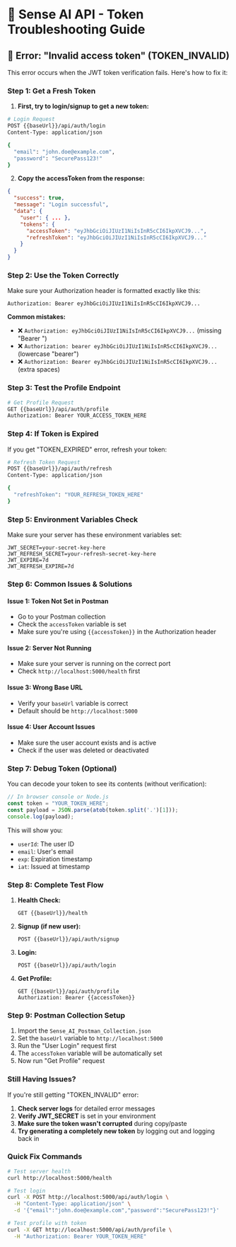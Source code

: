 # 🔧 Sense AI API - Token Troubleshooting Guide

## 🚨 **Error: "Invalid access token" (TOKEN_INVALID)**

This error occurs when the JWT token verification fails. Here's how to fix it:

### **Step 1: Get a Fresh Token**

1. **First, try to login/signup to get a new token:**

```bash
# Login Request
POST {{baseUrl}}/api/auth/login
Content-Type: application/json

{
  "email": "john.doe@example.com",
  "password": "SecurePass123!"
}
```

2. **Copy the accessToken from the response:**
```json
{
  "success": true,
  "message": "Login successful",
  "data": {
    "user": { ... },
    "tokens": {
      "accessToken": "eyJhbGciOiJIUzI1NiIsInR5cCI6IkpXVCJ9...",
      "refreshToken": "eyJhbGciOiJIUzI1NiIsInR5cCI6IkpXVCJ9..."
    }
  }
}
```

### **Step 2: Use the Token Correctly**

Make sure your Authorization header is formatted exactly like this:
```
Authorization: Bearer eyJhbGciOiJIUzI1NiIsInR5cCI6IkpXVCJ9...
```

**Common mistakes:**
- ❌ `Authorization: eyJhbGciOiJIUzI1NiIsInR5cCI6IkpXVCJ9...` (missing "Bearer ")
- ❌ `Authorization: bearer eyJhbGciOiJIUzI1NiIsInR5cCI6IkpXVCJ9...` (lowercase "bearer")
- ❌ `Authorization: Bearer eyJhbGciOiJIUzI1NiIsInR5cCI6IkpXVCJ9... ` (extra spaces)

### **Step 3: Test the Profile Endpoint**

```bash
# Get Profile Request
GET {{baseUrl}}/api/auth/profile
Authorization: Bearer YOUR_ACCESS_TOKEN_HERE
```

### **Step 4: If Token is Expired**

If you get "TOKEN_EXPIRED" error, refresh your token:

```bash
# Refresh Token Request
POST {{baseUrl}}/api/auth/refresh
Content-Type: application/json

{
  "refreshToken": "YOUR_REFRESH_TOKEN_HERE"
}
```

### **Step 5: Environment Variables Check**

Make sure your server has these environment variables set:
```env
JWT_SECRET=your-secret-key-here
JWT_REFRESH_SECRET=your-refresh-secret-key-here
JWT_EXPIRE=7d
JWT_REFRESH_EXPIRE=7d
```

### **Step 6: Common Issues & Solutions**

#### **Issue 1: Token Not Set in Postman**
- Go to your Postman collection
- Check the `accessToken` variable is set
- Make sure you're using `{{accessToken}}` in the Authorization header

#### **Issue 2: Server Not Running**
- Make sure your server is running on the correct port
- Check `http://localhost:5000/health` first

#### **Issue 3: Wrong Base URL**
- Verify your `baseUrl` variable is correct
- Default should be `http://localhost:5000`

#### **Issue 4: User Account Issues**
- Make sure the user account exists and is active
- Check if the user was deleted or deactivated

### **Step 7: Debug Token (Optional)**

You can decode your token to see its contents (without verification):

```javascript
// In browser console or Node.js
const token = "YOUR_TOKEN_HERE";
const payload = JSON.parse(atob(token.split('.')[1]));
console.log(payload);
```

This will show you:
- `userId`: The user ID
- `email`: User's email
- `exp`: Expiration timestamp
- `iat`: Issued at timestamp

### **Step 8: Complete Test Flow**

1. **Health Check:**
   ```
   GET {{baseUrl}}/health
   ```

2. **Signup (if new user):**
   ```
   POST {{baseUrl}}/api/auth/signup
   ```

3. **Login:**
   ```
   POST {{baseUrl}}/api/auth/login
   ```

4. **Get Profile:**
   ```
   GET {{baseUrl}}/api/auth/profile
   Authorization: Bearer {{accessToken}}
   ```

### **Step 9: Postman Collection Setup**

1. Import the `Sense_AI_Postman_Collection.json`
2. Set the `baseUrl` variable to `http://localhost:5000`
3. Run the "User Login" request first
4. The `accessToken` variable will be automatically set
5. Now run "Get Profile" request

### **Still Having Issues?**

If you're still getting "TOKEN_INVALID" error:

1. **Check server logs** for detailed error messages
2. **Verify JWT_SECRET** is set in your environment
3. **Make sure the token wasn't corrupted** during copy/paste
4. **Try generating a completely new token** by logging out and logging back in

### **Quick Fix Commands**

```bash
# Test server health
curl http://localhost:5000/health

# Test login
curl -X POST http://localhost:5000/api/auth/login \
  -H "Content-Type: application/json" \
  -d '{"email":"john.doe@example.com","password":"SecurePass123!"}'

# Test profile with token
curl -X GET http://localhost:5000/api/auth/profile \
  -H "Authorization: Bearer YOUR_TOKEN_HERE"
```
